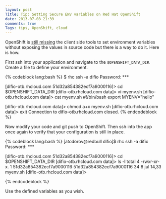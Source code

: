 ```yaml
---
layout: post
Title: Tip: Setting Secure ENV variables on Red Hat OpenShift
date: 2013-07-08 21:39
comments: true
Tags: tips, OpenShift, cloud
---
```


OpenShift is
[still missing](https://www.openshift.com/content/custom-environment-variables)
the client side tools to set environment variables without exposing the values
in source code but there is a way to do it. Here is how.


First ssh into your application and navigate to the `$OPENSHIFT_DATA_DIR`.
Create a file to define your environment. 

{% codeblock lang:bash %}
$ rhc ssh -a difio
Password: ***

[difio-otb.rhcloud.com 51d32a854382ecf7a9000116]\> cd $OPENSHIFT_DATA_DIR
[difio-otb.rhcloud.com data]\> vi myenv.sh
[difio-otb.rhcloud.com data]\> cat myenv.sh
#!/bin/bash
export MYENV="hello"

[difio-otb.rhcloud.com data]\> chmod a+x myenv.sh 
[difio-otb.rhcloud.com data]\> exit
Connection to difio-otb.rhcloud.com closed.
{% endcodeblock %}

Now modify your code and git push to OpenShift. Then ssh into the app once
again to verify that your configuration is still in place. 

{% codeblock lang:bash %}
[atodorov@redbull difio]$ rhc ssh -a difio
Password: ***

[difio-otb.rhcloud.com 51d32a854382ecf7a9000116]\> cd $OPENSHIFT_DATA_DIR
[difio-otb.rhcloud.com data]\> ls -l
total 4
-rwxr-xr-x. 1 51d32a854382ecf7a9000116 51d32a854382ecf7a9000116 34  8 jul 14,33 myenv.sh
[difio-otb.rhcloud.com data]\> 

{% endcodeblock %}


Use the defined variables as you wish.
